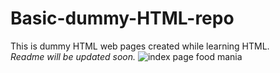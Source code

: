 # Basic-dummy-HTML-repo
This is dummy HTML web pages created while learning HTML. <br/>
*Readme will be updated soon.*
![index page food mania](https://user-images.githubusercontent.com/88196245/152369126-60d5a2f7-c6bf-46da-82bd-d27501e971ca.png)
